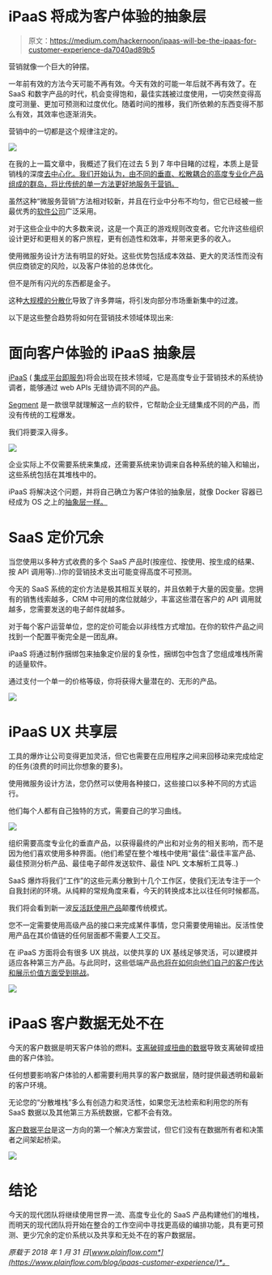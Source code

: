 # iPaaS 将成为客户体验的抽象层

> 原文：<https://medium.com/hackernoon/ipaas-will-be-the-ipaas-for-customer-experience-da7040ad89b5>

营销就像一个巨大的钟摆。

一年前有效的方法今天可能不再有效。今天有效的可能一年后就不再有效了。在 SaaS 和数字产品的时代，机会变得饱和，最佳实践被过度使用，一切突然变得高度可测量、更加可预测和过度优化。随着时间的推移，我们所依赖的东西变得不那么有效，其效率也逐渐消失。

营销中的一切都是这个规律注定的。

![](img/b32d75dabd7b8ff21f561972d1e73a2f.png)

在我的上一篇文章中，我概述了我们在过去 5 到 7 年中目睹的过程，本质上是营销栈的深度[去中心化。我们开始认为，由不同的垂直、松散耦合的高度专业化产品组成的群岛，将比传统的单一方法更好地服务于营销。](https://www.plainflow.com/blog/microservices-future-approach-marketing/)

虽然这种“微服务营销”方法相对较新，并且在行业中分布不均匀，但它已经被一些最优秀的[软件公司](http://grow.segment.com/the-modern-marketing-stack.pdf)广泛采用。

对于这些企业中的大多数来说，这是一个真正的游戏规则改变者。它允许这些组织设计更好和更相关的客户旅程，更有创造性和效率，并带来更多的收入。

使用微服务设计方法有明显的好处。这些优势包括成本效益、更大的灵活性而没有供应商锁定的风险，以及客户体验的总体优化。

但不是所有闪光的东西都是金子。

这种[大规模的分散化](http://chiefmartec.com/2017/07/marketing-technology-post-platform-era/)导致了许多弊端，将引发向部分市场重新集中的过渡。

以下是这些整合趋势将如何在营销技术领域体现出来:

# 面向客户体验的 iPaaS 抽象层

[iPaaS](https://hackernoon.com/tagged/ipaas) ( [集成平台即服务](http://searchcloudapplications.techtarget.com/definition/iPaaS-Integration-platform-as-a-service))将会出现在技术领域，它是高度专业于营销技术的系统协调者，能够通过 web APIs 无缝协调不同的产品。

[Segment](https://segment.com/) 是一款很早就理解这一点的软件，它帮助企业无缝集成不同的产品，而没有传统的工程爆发。

我们将要深入得多。

![](img/bf523329139b6592e1226455fd4b81f1.png)

企业实际上不仅需要系统来集成，还需要系统来协调来自各种系统的输入和输出，这些系统包括在其堆栈中的。

iPaaS 将解决这个问题，并将自己确立为客户体验的抽象层，就像 Docker 容器已经成为 OS 之上的[抽象层一样。](https://www.docker.com/what-container)

# SaaS 定价冗余

当您使用以多种方式收费的多个 SaaS 产品时(按座位、按使用、按生成的结果、按 API 调用等)..)你的营销技术支出可能变得高度不可预测。

今天的 SaaS 系统的定价方法是极其相互关联的，并且依赖于大量的因变量。您拥有的销售线索越多，CRM 中可用的席位就越少，丰富这些潜在客户的 API 调用就越多，您需要发送的电子邮件就越多。

对于每个客户运营单位，您的定价可能会以非线性方式增加。在你的软件产品之间找到一个配置平衡完全是一团乱麻。

iPaaS 将通过制作捆绑包来抽象定价层的复杂性，捆绑包中包含了您组成堆栈所需的适量软件。

通过支付一个单一的价格等级，你将获得大量潜在的、无形的产品。

![](img/294629ea47e1c29eaefa79c8430a475a.png)

# iPaaS UX 共享层

工具的爆炸让公司变得更加灵活，但它也需要在应用程序之间来回移动来完成给定的任务(浪费的时间比你想象的要多)。

使用微服务设计方法，您仍然可以使用各种接口，这些接口以多种不同的方式运行。

他们每个人都有自己独特的方式，需要自己的学习曲线。

![](img/0811d0ada4c52c85c4fdaf3f0b34f553.png)

组织需要高度专业化的垂直产品，以获得最终的产出和对业务的相关影响，而不是因为他们喜欢使用多种界面。(他们希望在整个堆栈中使用“最佳”:最佳丰富产品、最佳预测分析产品、最佳电子邮件发送软件、最佳 NPL 文本解析工具等..)

SaaS 爆炸将我们“工作”的这些元素分散到十几个工作区，使我们无法专注于一个自我封闭的环境。从纯粹的常规角度来看，今天的转换成本比以往任何时候都高。

我们将会看到新一波[反活跃使用产品](https://www.plainflow.com/blog/next-generation-saas-user-engagement/)颠覆传统模式。

您不一定需要使用高级产品的接口来完成某件事情，您只需要使用输出。反活性使用产品在其价值链的任何层面都不需要人工交互。

在 iPaaS 方面将会有很多 UX 挑战，以使共享的 UX 基线足够灵活，可以建模并适应各种第三方产品。与此同时，这些低端产品[也将在如何向他们自己的客户传达和展示价值方面受到挑战](/@matttharp/interesting-topic-1893398b17e3)。

![](img/fca60aa9a8a719a2d843b6ab7d7fdf66.png)

# iPaaS 客户数据无处不在

今天的客户数据是明天客户体验的燃料。[支离破碎或扭曲的数据](https://www.plainflow.com/blog/modern-saas-stack-unexploited-data/)导致支离破碎或扭曲的客户体验。

任何想要影响客户体验的人都需要利用共享的客户数据层，随时提供最透明和最新的客户环境。

无论您的“分散堆栈”多么有创造力和灵活性，如果您无法检索和利用您的所有 SaaS 数据以及其他第三方系统数据，它都不会有效。

[客户数据平台](https://conversionxl.com/blog/customer-data-platforms/)是这一方向的第一个解决方案尝试，但它们没有在数据所有者和决策者之间架起桥梁。

![](img/ec6eeb716702a23dd03a67afef5263c7.png)

# 结论

今天的现代团队将继续使用世界一流、高度专业化的 SaaS 产品构建他们的堆栈，而明天的现代团队将开始在整合的工作空间中寻找更高级的编排功能，具有更可预测、更少冗余的定价系统以及共享和无处不在的客户数据层。

*原载于 2018 年 1 月 31 日*[*www.plainflow.com*](https://www.plainflow.com/blog/ipaas-customer-experience/)*。*